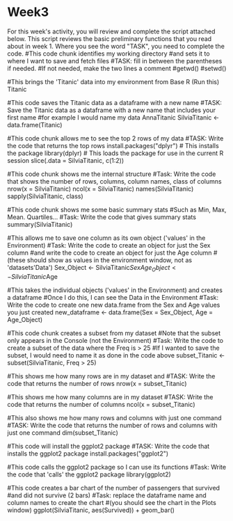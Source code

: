 # Week3
For this week's activity, you will review and complete the script attached below. This script reviews the basic preliminary functions that you read about in week 1. Where you see the word "TASK", you need to complete the code.
#This code chunk identifies my working directory 
#and sets it to where I want to save and fetch files
#TASK: fill in between the parentheses if needed. 
#If not needed, make the two lines a comment
#getwd()
#setwd()

#This brings the 'Titanic' data into my environment from Base R (Run this)
Titanic

#This code saves the Titanic data as a dataframe with a new name
#TASK: Save the Titanic data as a dataframe with a new name that includes your first name
#for example I would name my data AnnaTitanic
SilviaTitanic <- data.frame(Titanic)

#This code chunk allows me to see the top 2 rows of my data
#TASK: Write the code that returns the top rows
install.packages("dplyr")   # This installs the package
library(dplyr)              # This loads the package for use in the current R session
slice(.data = SilviaTitanic, c(1:2))


#This code chunk shows me the internal structure 
#Task: Write the code that shows the number of rows, columns, column names, class of columns   
nrow(x = SilviaTitanic)
ncol(x = SilviaTitanic)
names(SilviaTitanic)
sapply(SilviaTitanic, class)


#This code chunk shows me some basic summary stats
#Such as Min, Max, Mean. Quartiles...
#Task: Write the code that gives summary stats
summary(SilviaTitanic)

#This allows me to save one column as its own object ('values' in the Environment)
#Task: Write the code to create an object for just the Sex column 
#and write the code to create an object for just the Age column 
#(these should show as values in the environment window, not as 'datasets'Data')
Sex_Object <- SilviaTitanic$Sex
Age_Object <- SilviaTitanic$Age

#This takes the individual objects ('values' in the Environment) and creates a dataframe
#Once I do this, I can see the Data in the Environment 
#Task: Write the code to create one new data.frame from the Sex and Age values you just created
new_dataframe <- data.frame(Sex = Sex_Object, Age = Age_Object)

#This code chunk creates a subset from my dataset
#Note that the subset only appears in the Console (not the Environment)
#Task: Write the code to create a subset of the data where the Freq is > 25
#If I wanted to save the subset, I would need to name it as done in the code above
subset_Titanic <- subset(SilviaTitanic, Freq > 25)

#This shows me how many rows are in my dataset and
#TASK: Write the code that returns the number of rows
nrow(x = subset_Titanic)

#This shows me how many columns are in my dataset
#TASK: Write the code that returns the number of columns
ncol(x = subset_Titanic)

#This also shows me how many rows and columns with just one command
#TASK: Write the code that returns the number of rows and columns with just one command
dim(subset_Titanic)

#This code will install the ggplot2 package
#TASK: Write the code that installs the ggplot2 package
install.packages("ggplot2")  
  
#This code calls the ggplot2 package so I can use its functions
#Task: Write the code that 'calls' the ggplot2 package
library(ggplot2)

#This code creates a bar chart of the number of passengers that survived 
#and did not survive (2 bars)
#Task: replace the dataframe name and column names to create the chart
#(you should see the chart in the Plots window)
ggplot(SilviaTitanic, aes(Survived)) +
  geom_bar()
